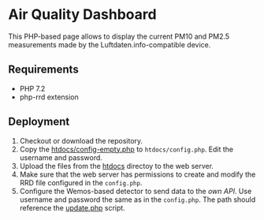 # Air Quality Dashboard

This PHP-based page allows to display the current PM10 and PM2.5 measurements made by the Luftdaten.info-compatible device.

## Requirements

* PHP 7.2
* php-rrd extension

## Deployment

1. Checkout or download the repository.
2. Copy the [htdocs/config-empty.php](htdocs/config-empty.php) to `htdocs/config.php`. Edit the username and password.
3. Upload the files from the [htdocs](htdocs) directoy to the web server.
4. Make sure that the web server has permissions to create and modify the RRD file configured in the `config.php`.
5. Configure the Wemos-based detector to send data to the *own API*. Use username and password the same as in the `config.php`. The path should reference the [update.php](htdocs/update.php) script.